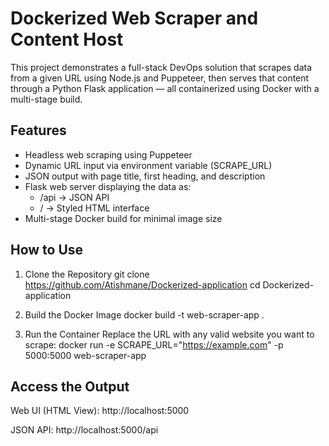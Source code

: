 # Dockerized Web Scraper and Content Host
This project demonstrates a full-stack DevOps solution that scrapes data from a given URL using Node.js and Puppeteer, then serves that content through a Python Flask application — all containerized using Docker with a multi-stage build.

## Features
- Headless web scraping using Puppeteer
- Dynamic URL input via environment variable (SCRAPE_URL)
- JSON output with page title, first heading, and description 
- Flask web server displaying the data as:
  - /api → JSON API
  - / → Styled HTML interface
- Multi-stage Docker build for minimal image size

## How to Use
1. Clone the Repository
git clone https://github.com/Atishmane/Dockerized-application
cd Dockerized-application

3. Build the Docker Image
docker build -t web-scraper-app .

4. Run the Container
Replace the URL with any valid website you want to scrape:
docker run -e SCRAPE_URL="https://example.com" -p 5000:5000 web-scraper-app

## Access the Output

Web UI (HTML View): http://localhost:5000

JSON API: http://localhost:5000/api



